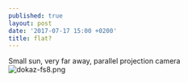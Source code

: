 ```yaml
---
published: true
layout: post
date: '2017-07-17 15:00 +0200'
title: flat?
---
```

Small sun, very far away, parallel projection camera  
![dokaz-fs8.png]({{site.baseurl}}/media/dokaz-fs8.png)

